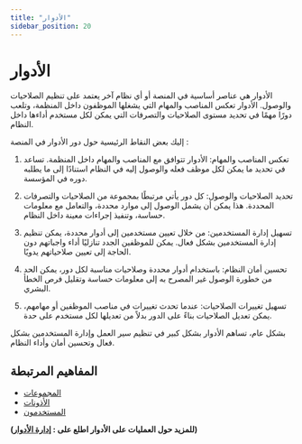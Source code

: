 ```yaml
---
title: "الأدوار"
sidebar_position: 20
---
```

# الأدوار
الأدوار هي عناصر أساسية في المنصة أو أي نظام آخر يعتمد على تنظيم الصلاحيات والوصول. الأدوار تعكس المناصب والمهام التي يشغلها الموظفون داخل المنظمة، وتلعب دورًا مهمًا في تحديد مستوى الصلاحيات والتصرفات التي يمكن لكل مستخدم أداءها داخل النظام.



إليك بعض النقاط الرئيسية حول دور الأدوار في المنصة :

1. تعكس المناصب والمهام: الأدوار تتوافق مع المناصب والمهام داخل المنظمة. تساعد في تحديد ما يمكن لكل موظف فعله والوصول إليه في النظام استنادًا إلى ما يطلبه دوره في المؤسسة.

2. تحديد الصلاحيات والوصول: كل دور يأتي مرتبطًا بمجموعة من الصلاحيات والتصرفات المحددة. هذا يمكن أن يشمل الوصول إلى موارد محددة، والتعامل مع معلومات حساسة، وتنفيذ إجراءات معينة داخل النظام.

3. تسهيل إدارة المستخدمين: من خلال تعيين مستخدمين إلى أدوار محددة، يمكن تنظيم إدارة المستخدمين بشكل فعال. يمكن للموظفين الجدد تنازليًا أداء واجباتهم دون الحاجة إلى تعيين صلاحياتهم يدويًا.

4. تحسين أمان النظام:  باستخدام أدوار محددة وصلاحيات مناسبة لكل دور، يمكن الحد من خطورة الوصول غير المصرح به إلى معلومات حساسة وتقليل فرص الخطأ البشري.

5. تسهيل تغييرات الصلاحيات: عندما تحدث تغييرات في مناصب الموظفين أو مهامهم، يمكن تعديل الصلاحيات بناءً على الدور بدلاً من تعديلها لكل مستخدم على حدة.

بشكل عام، تساهم الأدوار بشكل كبير في تنظيم سير العمل وإدارة المستخدمين بشكل فعال وتحسين أمان وأداء النظام.


## المفاهيم المرتبطة 
- [المجموعات](./groups.md)
- [الأذونات](./permissions.md)
- [المستخدمون](./users.md)

**(للمزيد حول العمليات على الأدوار اطلع على : [إدارة الأدوار](../../data-management/roles.md))**